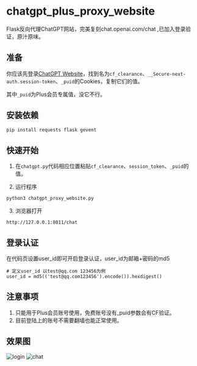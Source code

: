 # chatgpt_plus_proxy_website
Flask反向代理ChatGPT网站，完美复刻chat.openai.com/chat ,已加入登录验证，原汁原味。

## 准备

你应该先登录[ChatGPT Website](https://chat.openai.com/chat)，找到名为`cf_clearance`、`__Secure-next-auth.session-token`、`_puid`的Cookies，复制它们的值。

其中`_puid`为Plus会员专属值，没它不行。

## 安装依赖

``` bash
pip install requests flask gevent
```

## 快速开始

1. 在`chatgpt.py`代码相应位置粘贴`cf_clearance`、`session_token`、`_puid`的值。

2. 运行程序
  ``` bash
  python3 chatgpt_proxy_website.py
  ```

3. 浏览器打开
  ``` plain Text
  http://127.0.0.1:8011/chat
  ```

## 登录认证

在代码页设置user_id即可开启登录认证，user_id为邮箱+密码的md5

``` python3
# 定义user_id 以test@qq.com 123456为例
user_id = md5(('test@qq.com123456').encode()).hexdigest()
```

## 注意事项

1. 只能用于Plus会员账号使用，免费账号没有_puid参数会有CF验证。
2. 目前登陆上的账号不需要翻墙也能正常使用。

## 效果图
![login](https://github.com/cooolr/chatgpt_plus_proxy_website/blob/main/login.png)
![chat](https://github.com/cooolr/chatgpt_plus_proxy_website/blob/main/chat.png)
